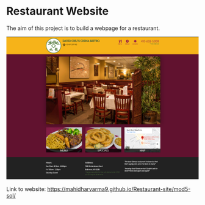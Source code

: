 # Restaurant Website


The aim of this project is to build a webpage for a restaurant.

![](Restaurant_Homepage.png)



Link to website: https://mahidharvarma9.github.io/Restaurant-site/mod5-sol/ 
